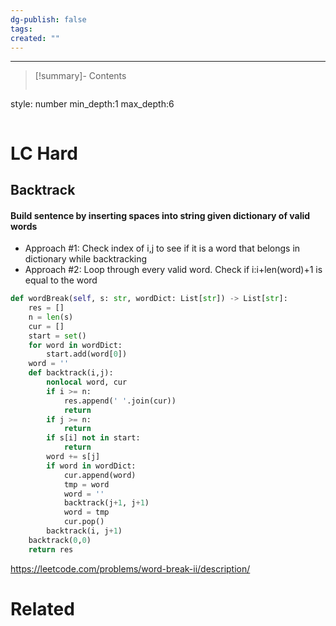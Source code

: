 ```yaml
---
dg-publish: false
tags: 
created: ""
---
```

---
>[!summary]- Contents
>```toc
style: number
min_depth:1
max_depth:6 
>```
# LC Hard
## Backtrack
#### Build sentence by inserting spaces into string given dictionary of valid words
+ Approach #1: Check index of i,j to see if it is a word that belongs in dictionary while backtracking
+ Approach #2: Loop through every valid word. Check if i:i+len(word)+1 is equal to the word
```python
def wordBreak(self, s: str, wordDict: List[str]) -> List[str]:
	res = []
	n = len(s)
	cur = []
	start = set()
	for word in wordDict:
		start.add(word[0])
	word = ''
	def backtrack(i,j):
		nonlocal word, cur
		if i >= n:
			res.append(' '.join(cur))
			return
		if j >= n:
			return
		if s[i] not in start:
			return
		word += s[j]
		if word in wordDict:
			cur.append(word)
			tmp = word
			word = ''
			backtrack(j+1, j+1)
			word = tmp
			cur.pop()
		backtrack(i, j+1) 
	backtrack(0,0)
	return res
```
https://leetcode.com/problems/word-break-ii/description/


# Related
